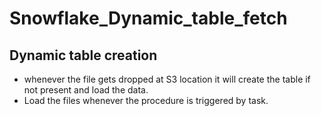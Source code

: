 # Snowflake_Dynamic_table_fetch

## Dynamic table creation
- whenever the file gets dropped at S3 location it will create the table if not present and load the data.
- Load the files whenever the procedure is triggered by task. 
